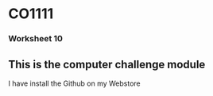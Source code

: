 # CO1111
### Worksheet 10

## This is the computer challenge module

I have install the Github on my Webstore
